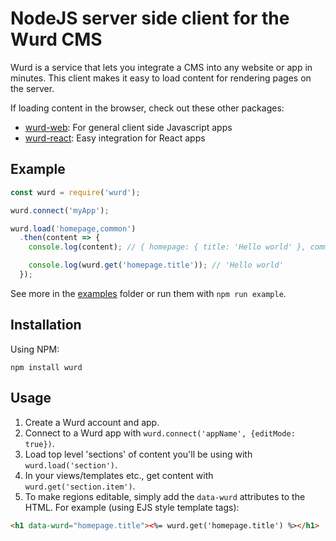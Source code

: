 # NodeJS server side client for the Wurd CMS
Wurd is a service that lets you integrate a CMS into any website or app in minutes.  This client makes it easy to load content for rendering pages on the server.

If loading content in the browser, check out these other packages:
- [wurd-web](https://github.com/wurdcms/wurd-web): For general client side Javascript apps
- [wurd-react](https://github.com/wurdcms/wurd-react): Easy integration for React apps


## Example
```javascript
const wurd = require('wurd');

wurd.connect('myApp');

wurd.load('homepage,common')
  .then(content => {
    console.log(content); // { homepage: { title: 'Hello world' }, common: {...} }

    console.log(wurd.get('homepage.title')); // 'Hello world'
  });
```

See more in the [examples](https://github.com/wurdcms/wurd/tree/master/examples) folder or run them with `npm run example`.


## Installation
Using NPM:
```
npm install wurd
```

## Usage
1. Create a Wurd account and app.
2. Connect to a Wurd app with `wurd.connect('appName', {editMode: true})`. 
3. Load top level 'sections' of content you'll be using with `wurd.load('section')`.
4. In your views/templates etc., get content with `wurd.get('section.item')`.
5. To make regions editable, simply add the `data-wurd` attributes to the HTML.  For example (using EJS style template tags):

```html
<h1 data-wurd="homepage.title"><%= wurd.get('homepage.title') %></h1>
```
